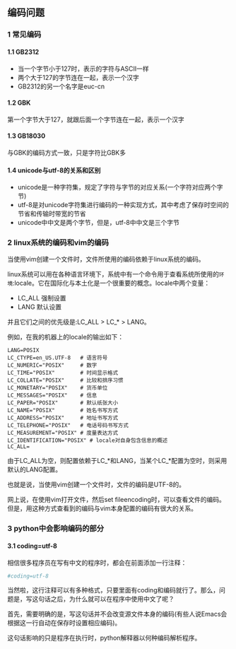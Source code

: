 ## 编码问题

### 1 常见编码

#### 1.1 GB2312

* 当一个字节小于127时，表示的字符与ASCII一样
* 两个大于127的字节连在一起，表示一个汉字
* GB2312的另一个名字是euc-cn

#### 1.2 GBK

第一个字节大于127，就跟后面一个字节连在一起，表示一个汉字

#### 1.3 GB18030

与GBK的编码方式一致，只是字符比GBK多

#### 1.4 unicode与utf-8的关系和区别

* unicode是一种字符集，规定了字符与字节的对应关系(一个字符对应两个字节)
* utf-8是对unicode字符集进行编码的一种实现方式，其中考虑了保存时空间的节省和传输时带宽的节省
* unicode中中文是两个字节，但是，utf-8中中文是三个字节

### 2 linux系统的编码和vim的编码

当使用vim创建一个文件时，文件所使用的编码依赖于linux系统的编码。

linux系统可以用在各种语言环境下，系统中有一个命令用于查看系统所使用的`环境`:locale。它在国际化与本土化是一个很重要的概念。locale中两个变量：

* LC_ALL 强制设置
* LANG 默认设置

并且它们之间的优先级是:LC_ALL > LC_* > LANG。

例如，在我的机器上的locale的输出如下：

```
LANG=POSIX
LC_CTYPE=en_US.UTF-8   # 语言符号
LC_NUMERIC="POSIX"     # 数字
LC_TIME="POSIX"        # 时间显示格式
LC_COLLATE="POSIX"     # 比较和排序习惯
LC_MONETARY="POSIX"    # 货币单位
LC_MESSAGES="POSIX"    # 信息
LC_PAPER="POSIX"       # 默认纸张大小
LC_NAME="POSIX"        # 姓名书写方式
LC_ADDRESS="POSIX"     # 地址书写方式
LC_TELEPHONE="POSIX"   # 电话号码书写方式
LC_MEASUREMENT="POSIX" # 度量表达方式
LC_IDENTIFICATION="POSIX" # locale对自身包含信息的概述
LC_ALL=
```

由于LC_ALL为空，则配置依赖于LC_*和LANG，当某个LC_*配置为空时，则采用默认的LANG配置。

也就是说，当使用vim创建一个文件时，文件的编码是UTF-8的。

网上说，在使用vim打开文件，然后set fileencoding时，可以查看文件的编码。但是，用这种方式查看到的编码与vim本身配置的编码有很大的关系。



### 3 python中会影响编码的部分

#### 3.1 coding=utf-8

相信很多程序员在写有中文的程序时，都会在前面添加一行注释：

```python
#coding=utf-8
```

当然啦，这行注释可以有多种格式，只要里面有coding和编码就行了。那么，问题是，写这句话之后，为什么就可以在程序中使用中文了呢？

首先，需要明确的是，写这句话并不会改变源文件本身的编码(有些人说Emacs会根据这一行自动在保存时设置相应编码)。

这句话影响的只是程序在执行时，python解释器以何种编码解析程序。

